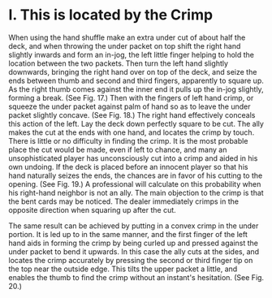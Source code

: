 # I. This is located by the Crimp

When using the hand shuffle make an extra under cut of about half the deck, and when throwing the under packet on top shift the right hand slightly inwards and form an in-jog, the left little finger helping to hold the location between the two packets. Then turn the left hand slightly downwards, bringing the right hand over on top of the deck, and seize the ends between thumb and second and third fingers, apparently to square up. As the right thumb comes against the inner end it pulls up the in-jog slightly, forming a break. \(See Fig. 17.\) Then with the fingers of left hand crimp, or squeeze the under packet against palm of hand so as to leave the under packet slightly concave. \(See Fig. 18.\) The right hand effectively conceals this action of the left. Lay the deck down perfectly square to be cut. The ally makes the cut at the ends with one hand, and locates the crimp by touch. There is little or no difficulty in finding the crimp. It is the most probable place the cut would be made, even if left to chance, and many an unsophisticated player has unconsciously cut into a crimp and aided in his own undoing. If the deck is placed before an innocent player so that his hand naturally seizes the ends, the chances are in favor of his cutting to the opening. \(See Fig. 19.\) A professional will calculate on this probability when his right-hand neighbor is not an ally. The main objection to the crimp is that the bent cards may be noticed. The dealer immediately crimps in the opposite direction when squaring up after the cut.

The same result can be achieved by putting in a convex crimp in the under portion. It is led up to in the same manner, and the first finger of the left hand aids in forming the crimp by being curled up and pressed against the under packet to bend it upwards. In this case the ally cuts at the sides, and locates the crimp accurately by pressing the second or third finger tip on the top near the outside edge. This tilts the upper packet a little, and enables the thumb to find the crimp without an instant's hesitation. \(See Fig. 20.\)

